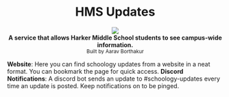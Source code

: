 <h1 align="center">HMS Updates</h1>
<p align="center">
  <a href="https://discord.com/invite/CJAXbAQEFv">
    <img src="https://img.shields.io/discord/771750717492297769?color=blue&label=discord"><br>
  </a>
  <b>A service that allows Harker Middle School students to see campus-wide information.</b>  
  <br>
  <sub>Built by Aarav Borthakur</sub>
</p>

**Website**: 
Here you can find schoology updates from a website in a neat format. You can bookmark the page for quick access.
**Discord Notifications**: 
A discord bot sends an update to #schoology-updates every time an update is posted. Keep notifications on to be pinged.
